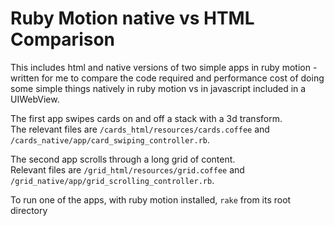 Ruby Motion native vs HTML Comparison
==========================================

This includes html and native versions of two simple apps in ruby motion - written for me to compare the 
code required and performance cost of doing some simple things natively in ruby motion vs in javascript
included in a UIWebView.

The first app swipes cards on and off a stack with a 3d transform.  
The relevant files are `/cards_html/resources/cards.coffee` and `/cards_native/app/card_swiping_controller.rb`.

The second app scrolls through a long grid of content.  
Relevant files are `/grid_html/resources/grid.coffee` and `/grid_native/app/grid_scrolling_controller.rb`.

To run one of the apps, with ruby motion installed, `rake` from its root directory
